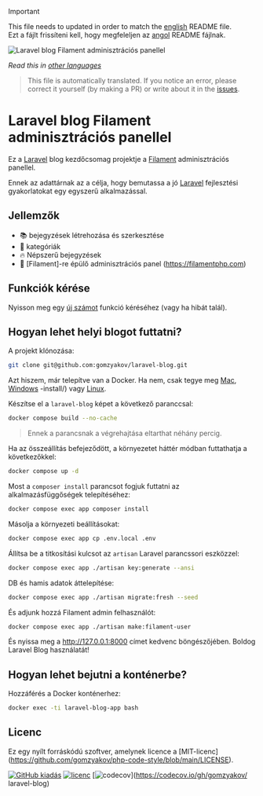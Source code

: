 >[!IMPORTANT]
>This file needs to updated in order to match the [english](/README.md) README file.  
>Ezt a fájlt frissíteni kell, hogy megfeleljen az [angol](/README.md) README fájlnak.

![Laravel blog Filament adminisztrációs panellel](../docs/social-preview-en.png)

_Read this in [other languages](./Translations.md)_

>This file is automatically translated. If you notice an error, please correct it yourself (by making a PR) or write about it in the [issues](https://github.com/gomzyakov/laravel-blog/issues).

# Laravel blog Filament adminisztrációs panellel

Ez a [Laravel](https://laravel.com) blog kezdőcsomag projektje a [Filament](https://filamentphp.com) adminisztrációs panellel.

Ennek az adattárnak az a célja, hogy bemutassa a jó [Laravel](https://laravel.com) fejlesztési gyakorlatokat egy egyszerű alkalmazással.

## Jellemzők

- 📚 bejegyzések létrehozása és szerkesztése
- 🥑 kategóriák
- 🔥 Népszerű bejegyzések
- 🎉 [Filament]-re épülő adminisztrációs panel (https://filamentphp.com)

## Funkciók kérése

Nyisson meg egy [új számot](https://github.com/gomzyakov/laravel-blog/issues/new) funkció kéréséhez (vagy ha hibát talál).

## Hogyan lehet helyi blogot futtatni?

A projekt klónozása:

```bash
git clone git@github.com:gomzyakov/laravel-blog.git
```

Azt hiszem, már telepítve van a Docker. Ha nem, csak tegye meg [Mac](https://docs.docker.com/desktop/install/mac-install/), [Windows](https://docs.docker.com/desktop/install/windows) -install/) vagy [Linux](https://docs.docker.com/desktop/install/linux-install/).

Készítse el a `laravel-blog` képet a következő paranccsal:

``` bash
docker compose build --no-cache
```

>Ennek a parancsnak a végrehajtása eltarthat néhány percig.

Ha az összeállítás befejeződött, a környezetet háttér módban futtathatja a következőkkel:

```bash
docker compose up -d
```

Most a `composer install` parancsot fogjuk futtatni az alkalmazásfüggőségek telepítéséhez:

``` bash
docker compose exec app composer install
```

Másolja a környezeti beállításokat:

``` bash
docker compose exec app cp .env.local .env
```

Állítsa be a titkosítási kulcsot az `artisan` Laravel parancssori eszközzel:

``` bash
docker compose exec app ./artisan key:generate --ansi
```

DB és hamis adatok áttelepítése:

``` bash
docker compose exec app ./artisan migrate:fresh --seed
```

És adjunk hozzá Filament admin felhasználót:

``` bash
docker compose exec app ./artisan make:filament-user
```

És nyissa meg a http://127.0.0.1:8000 címet kedvenc böngészőjében. Boldog Laravel Blog használatát!

## Hogyan lehet bejutni a konténerbe?

Hozzáférés a Docker konténerhez:

``` bash
docker exec -ti laravel-blog-app bash
```

## Licenc

Ez egy nyílt forráskódú szoftver, amelynek licence a [MIT-licenc] (https://github.com/gomzyakov/php-code-style/blob/main/LICENSE).


[![GitHub kiadás](https://img.shields.io/github/release/gomzyakov/laravel-blog.svg)](https://github.com/gomzyakov/laravel-blog/releases/latest)
[![licenc](https://img.shields.io/badge/License-MIT-green.svg)](https://github.com/gomzyakov/laravel-blog/blob/development/LICENSE)
[![codecov](https://codecov.io/gh/gomzyakov/laravel-blog/branch/main/graph/badge.svg?token=4CYTVMVUYV)](https://codecov.io/gh/gomzyakov/ laravel-blog)
